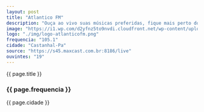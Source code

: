 ```yaml
---
layout: post
title: "Atlantico FM"
description: "Ouça ao vivo suas músicas preferidas, fique mais perto dos seus ídolos e participe das melhores promoções!"
image: "https://i1.wp.com/d2yfnz5to9nvdi.cloudfront.net/wp-content/uploads/2019/08/voesimples-passagens-promocionais-rock-in-rio.jpg?resize=1024,576"
logo: "./img/logo-atlanticofm.png"
frequencia: "105.1"
cidade: "Castanhal-Pa"
source: "https://s45.maxcast.com.br:8186/live"
ouvintes: "19"
---
```

<span>{{ page.title }}</span>
<h3>{{ page.frequencia }}</h3>
<span>{{ page.cidade }}</span>
